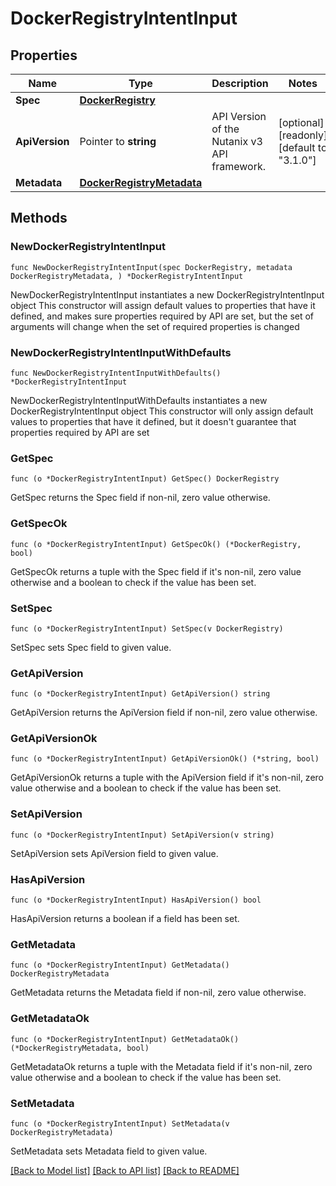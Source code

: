 # DockerRegistryIntentInput

## Properties

Name | Type | Description | Notes
------------ | ------------- | ------------- | -------------
**Spec** | [**DockerRegistry**](DockerRegistry.md) |  | 
**ApiVersion** | Pointer to **string** | API Version of the Nutanix v3 API framework. | [optional] [readonly] [default to "3.1.0"]
**Metadata** | [**DockerRegistryMetadata**](DockerRegistryMetadata.md) |  | 

## Methods

### NewDockerRegistryIntentInput

`func NewDockerRegistryIntentInput(spec DockerRegistry, metadata DockerRegistryMetadata, ) *DockerRegistryIntentInput`

NewDockerRegistryIntentInput instantiates a new DockerRegistryIntentInput object
This constructor will assign default values to properties that have it defined,
and makes sure properties required by API are set, but the set of arguments
will change when the set of required properties is changed

### NewDockerRegistryIntentInputWithDefaults

`func NewDockerRegistryIntentInputWithDefaults() *DockerRegistryIntentInput`

NewDockerRegistryIntentInputWithDefaults instantiates a new DockerRegistryIntentInput object
This constructor will only assign default values to properties that have it defined,
but it doesn't guarantee that properties required by API are set

### GetSpec

`func (o *DockerRegistryIntentInput) GetSpec() DockerRegistry`

GetSpec returns the Spec field if non-nil, zero value otherwise.

### GetSpecOk

`func (o *DockerRegistryIntentInput) GetSpecOk() (*DockerRegistry, bool)`

GetSpecOk returns a tuple with the Spec field if it's non-nil, zero value otherwise
and a boolean to check if the value has been set.

### SetSpec

`func (o *DockerRegistryIntentInput) SetSpec(v DockerRegistry)`

SetSpec sets Spec field to given value.


### GetApiVersion

`func (o *DockerRegistryIntentInput) GetApiVersion() string`

GetApiVersion returns the ApiVersion field if non-nil, zero value otherwise.

### GetApiVersionOk

`func (o *DockerRegistryIntentInput) GetApiVersionOk() (*string, bool)`

GetApiVersionOk returns a tuple with the ApiVersion field if it's non-nil, zero value otherwise
and a boolean to check if the value has been set.

### SetApiVersion

`func (o *DockerRegistryIntentInput) SetApiVersion(v string)`

SetApiVersion sets ApiVersion field to given value.

### HasApiVersion

`func (o *DockerRegistryIntentInput) HasApiVersion() bool`

HasApiVersion returns a boolean if a field has been set.

### GetMetadata

`func (o *DockerRegistryIntentInput) GetMetadata() DockerRegistryMetadata`

GetMetadata returns the Metadata field if non-nil, zero value otherwise.

### GetMetadataOk

`func (o *DockerRegistryIntentInput) GetMetadataOk() (*DockerRegistryMetadata, bool)`

GetMetadataOk returns a tuple with the Metadata field if it's non-nil, zero value otherwise
and a boolean to check if the value has been set.

### SetMetadata

`func (o *DockerRegistryIntentInput) SetMetadata(v DockerRegistryMetadata)`

SetMetadata sets Metadata field to given value.



[[Back to Model list]](../README.md#documentation-for-models) [[Back to API list]](../README.md#documentation-for-api-endpoints) [[Back to README]](../README.md)


